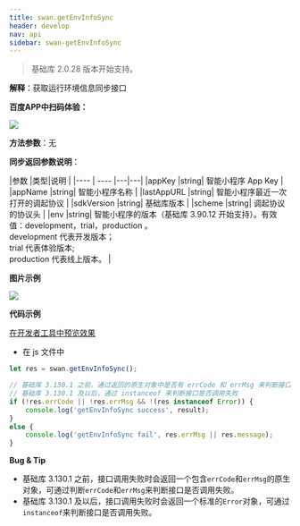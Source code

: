 ```yaml
---
title: swan.getEnvInfoSync
header: develop
nav: api
sidebar: swan-getEnvInfoSync
---
```

 
> 基础库 2.0.28 版本开始支持。

**解释**：获取运行环境信息同步接口

**百度APP中扫码体验：**

<img src="https://b.bdstatic.com/miniapp/assets/images/doc_demo/fragment_getEnvInfoSync.png "  class="demo-qrcode-image" />

**方法参数**：无


**同步返回参数说明**：

|参数  |类型|说明 |
|---- | ---- |---|---|
|appKey  |string| 智能小程序 App Key |
|appName |string|  智能小程序名称   |
|lastAppURL |string|  智能小程序最近一次打开的调起协议  |
|sdkVersion |string|  基础库版本   |
|scheme |string|  调起协议的协议头   |
|env |string|  智能小程序的版本（基础库 3.90.12 开始支持）。有效值：development，trial，production 。<br>development 代表开发版本；<br>trial 代表体验版本;<br>production 代表线上版本。  |

**图片示例**

<div class="m-doc-custom-examples">
    <div class="m-doc-custom-examples-correct">
        <img src="https://b.bdstatic.com/miniapp/images/getEnvInfoSync.gif">
    </div>
    <div class="m-doc-custom-examples-correct">
        <img src=" ">
    </div>
    <div class="m-doc-custom-examples-correct">
        <img src=" ">
    </div>     
</div>

**代码示例**

<a href="swanide://fragment/d16d7d752c1d1117fda8fd07d97fe1f81576033078173" title="在开发者工具中预览效果" target="_self">在开发者工具中预览效果</a>


* 在 js 文件中

```js
let res = swan.getEnvInfoSync();

// 基础库 3.130.1 之前，通过返回的原生对象中是否有 errCode 和 errMsg 来判断接口是否调用失败
// 基础库 3.130.1 及以后，通过 instanceof 来判断接口是否调用失败
if (!res.errCode || !res.errMsg && !(res instanceof Error)) {
    console.log('getEnvInfoSync success', result);
}
else {
    console.log('getEnvInfoSync fail', res.errMsg || res.message);
}
```


**Bug & Tip**

* 基础库 3.130.1 之前，接口调用失败时会返回一个包含`errCode`和`errMsg`的原生对象，可通过判断`errCode`和`errMsg`来判断接口是否调用失败。
* 基础库 3.130.1 及以后，接口调用失败时会返回一个标准的`Error`对象，可通过`instanceof`来判断接口是否调用失败。
